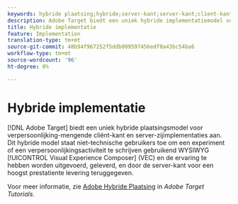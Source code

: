 ```yaml
---
keywords: hybride plaatsing;hybride;server-kant;server-kant;client-kant;client-kant;client-kant;hybride implementatie
description: Adobe Target biedt een uniek hybride implementatiemodel voor personalisatie, het mengen van client-side en server-side implementaties.
title: Hybride implementatie
feature: Implementation
translation-type: tm+mt
source-git-commit: 48b94f967252f5ddb009597456edf0a43bc54ba6
workflow-type: tm+mt
source-wordcount: '96'
ht-degree: 0%

---
```



# Hybride implementatie

[!DNL Adobe Target] biedt een uniek hybride plaatsingsmodel voor verpersoonlijking-mengende cliënt-kant en server-zijimplementaties aan. Dit hybride model staat niet-technische gebruikers toe om een experiment of een verpersoonlijkingsactiviteit te schrijven gebruikend WYSIWYG [!UICONTROL Visual Experience Composer] (VEC) en de ervaring te hebben worden uitgevoerd, geleverd, en door de server-kant voor een hoogst prestatiente levering teruggegeven.

Voor meer informatie, zie [Adobe Hybride Plaatsing](https://experienceleague.adobe.com/docs/target-learn/tutorials/implementation/hybrid-deployment.html) in *Adobe Target Tutorials*.
